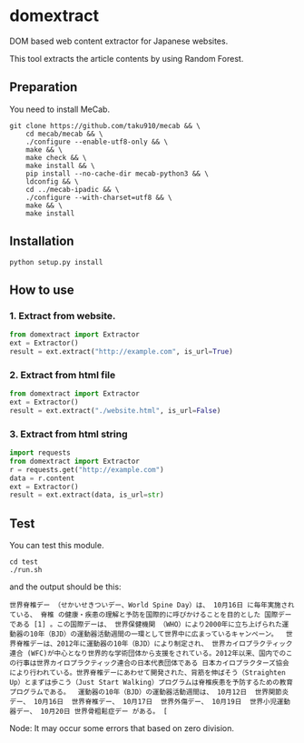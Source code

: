 # domextract
DOM based web content extractor for Japanese websites.

This tool extracts the article contents by using Random Forest.

## Preparation
You need to install MeCab.

```
git clone https://github.com/taku910/mecab && \
    cd mecab/mecab && \
    ./configure --enable-utf8-only && \
    make && \
    make check && \
    make install && \
    pip install --no-cache-dir mecab-python3 && \
    ldconfig && \
    cd ../mecab-ipadic && \
    ./configure --with-charset=utf8 && \
    make && \
    make install
```

## Installation

```
python setup.py install
```

## How to use

### 1. Extract from website.

```python
from domextract import Extractor
ext = Extractor()
result = ext.extract("http://example.com", is_url=True)
```

### 2. Extract from html file

```python
from domextract import Extractor
ext = Extractor()
result = ext.extract("./website.html", is_url=False)
```

### 3. Extract from html string

```python
import requests
from domextract import Extractor
r = requests.get("http://example.com")
data = r.content
ext = Extractor()
result = ext.extract(data, is_url=str)
```


## Test

You can test this module.

```
cd test
./run.sh
```

and the output should be this:

```
世界脊椎デー （せかいせきついデー、World Spine Day）は、 10月16日 に毎年実施されている、 脊椎 の健康・疾患の理解と予防を国際的に呼びかけることを目的とした 国際デー である [1] 。この国際デーは、 世界保健機関 （WHO）により2000年に立ち上げられた運動器の10年（BJD）の運動器活動週間の一環として世界中に広まっているキャンペーン。  世界脊椎デーは、2012年に運動器の10年（BJD）により制定され、 世界カイロプラクティック連合 (WFC)が中心となり世界的な学術団体から支援をされている。2012年以来、国内でのこの行事は世界カイロプラクティック連合の日本代表団体である 日本カイロプラクターズ協会 により行われている。世界脊椎デーにあわせて開発された、背筋を伸ばそう（Straighten Up）とまずは歩こう（Just Start Walking）プログラムは脊椎疾患を予防するための教育プログラムである。  運動器の10年（BJD）の運動器活動週間は、 10月12日  世界関節炎デー、 10月16日  世界脊椎デー、 10月17日  世界外傷デー、 10月19日  世界小児運動器デー、 10月20日 世界骨粗鬆症デー がある。 [
```

Node: It may occur some errors that based on zero division.


